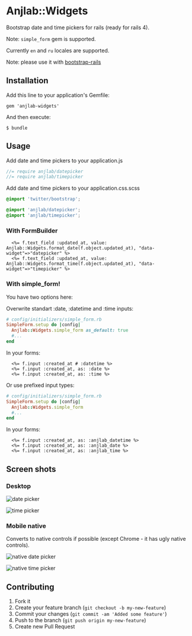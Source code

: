 # Anjlab::Widgets

Bootstrap date and time pickers for rails (ready for rails 4).

Note: `simple_form` gem is supported.

Currently `en` and `ru` locales are supported.

Note: please use it with [bootstrap-rails](https://github.com/anjlab/bootstrap-rails)

## Installation

Add this line to your application's Gemfile:

    gem 'anjlab-widgets'

And then execute:

    $ bundle

## Usage

Add date and time pickers to your application.js

```javascript
//= require anjlab/datepicker
//= require anjlab/timepicker
```

Add date and time pickers to your application.css.scss

```scss
@import 'twitter/bootstrap';

@import 'anjlab/datepicker';
@import 'anjlab/timepicker';
```

### With FormBuilder

```erb
  <%= f.text_field :updated_at, value: Anjlab::Widgets.format_date(f.object.updated_at), "data-widget"=>"datepicker" %>
  <%= f.text_field :updated_at, value: Anjlab::Widgets.format_time(f.object.updated_at), "data-widget"=>"timepicker" %>
```

### With simple_form!

You have two options here:

Overwrite standart :date, :datetime and :time inputs:

```ruby
# config/initializers/simple_form.rb
SimpleForm.setup do |config|
  Anjlab::Widgets.simple_form as_default: true
  #...
end
```
In your forms:

```erb
  <%= f.input :created_at # :datetime %>
  <%= f.input :created_at, as: :date %>
  <%= f.input :created_at, as: :time %>
```

Or use prefixed input types:

```ruby
# config/initializers/simple_form.rb
SimpleForm.setup do |config|
  Anjlab::Widgets.simple_form
  #...
end
```

In your forms:

```erb
  <%= f.input :created_at, as: :anjlab_datetime %>
  <%= f.input :created_at, as: :anjlab_date %>
  <%= f.input :created_at, as: :anjlab_time %>
```

## Screen shots

### Desktop
![date picker](https://raw.github.com/anjlab/anjlab-widgets/master/date_pic.png)

![time picker](https://raw.github.com/anjlab/anjlab-widgets/master/time_pic.png)

### Mobile native

Converts to native controls if possible (except Chrome - it has ugly native controls).

![native date picker](https://raw.github.com/anjlab/anjlab-widgets/master/native_date_pic.PNG)

![native time picker](https://raw.github.com/anjlab/anjlab-widgets/master/native_time_pic.PNG)

## Contributing

1. Fork it
2. Create your feature branch (`git checkout -b my-new-feature`)
3. Commit your changes (`git commit -am 'Added some feature'`)
4. Push to the branch (`git push origin my-new-feature`)
5. Create new Pull Request
